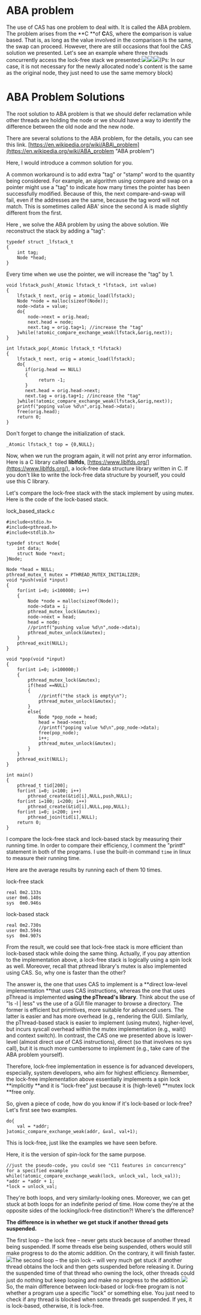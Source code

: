 # ABA problem

The use of CAS has one problem to deal with.  It is called the ABA problem.  The problem arises from the **C **of **C**AS, where the **c**omparison is value based.  That is, as long as the value involved in the comparison is the same, the swap can proceed.  However, there are still occasions that fool the CAS solution we presented.  Let's see an example where three threads concurrently access the lock-free stack we presented:![](/assets/aba_example2.jpg)![](/assets/aba_example4.jpg)![](/assets/aba_example9.jpg)\(Ps: In our case, it is not necessary for the newly allocated node's content is the same as the original node, they just need to use the same memory block\)

# ABA Problem Solutions

The root solution to ABA problem is that we should defer reclamation while other threads are holding the node or we should have a way to identify the difference between the old node and the new node.

There are several solutions to the ABA problem, for the details, you can see this link. [https://en.wikipedia.org/wiki/ABA\_problem](https://en.wikipedia.org/wiki/ABA_problem "ABA problem")

Here, I would introduce a common solution for you.

A common workaround is to add extra "tag" or "stamp" word to the quantity being considered. For example, an algorithm using compare and swap on a pointer might use a "tag" to indicate how many times the pointer has been successfully modified. Because of this, the next compare-and-swap will fail, even if the addresses are the same, because the tag word will not match.  This is sometimes called ABAʹ since the second A is made slightly different from the first.

Here , we solve the ABA problem by using the above solution. We reconstruct the stack by adding a "tag":

```
typedef struct _lfstack_t
{
    int tag;
    Node *head;
}
```

Every time when we use the pointer, we will increase the "tag" by 1.

```
void lfstack_push(_Atomic lfstack_t *lfstack, int value)
{
    lfstack_t next, orig = atomic_load(lfstack);
    Node *node = malloc(sizeof(Node));
    node->data = value;
    do{
        node->next = orig.head;
        next.head = node;
        next.tag = orig.tag+1; //increase the "tag"
    }while(!atomic_compare_exchange_weak(lfstack,&orig,next));
}

int lfstack_pop(_Atomic lfstack_t *lfstack)
{
    lfstack_t next, orig = atomic_load(lfstack);
    do{
       if(orig.head == NULL)
       {
            return -1;
       }
       next.head = orig.head->next;
       next.tag = orig.tag+1; //increase the "tag"
    }while(!atomic_compare_exchange_weak(lfstack,&orig,next));
    printf("poping value %d\n",orig.head->data);
    free(orig.head);
    return 0;
}
```

Don't forget to change the initialization of stack.

```
_Atomic lfstack_t top = {0,NULL};
```

Now, when we run the program again, it will not print any error information. Here is a C library called **liblfds**, [https://www.liblfds.org/](https://www.liblfds.org/), a lock-free data structure library written in C. If you don't like to write the lock-free data structure by yourself, you could use this C library.

Let's compare the lock-free stack with the stack implement by using mutex. Here is the code of the lock-based stack.

lock\_based\_stack.c

```
#include<stdio.h>
#include<pthread.h>
#include<stdlib.h>

typedef struct Node{
    int data;
    struct Node *next;
}Node;

Node *head = NULL;
pthread_mutex_t mutex = PTHREAD_MUTEX_INITIALIZER;
void *push(void *input)
{
    for(int i=0; i<100000; i++)
    {
        Node *node = malloc(sizeof(Node));
        node->data = i;
        pthread_mutex_lock(&mutex);
        node->next = head;
        head = node;
        //printf("pushing value %d\n",node->data);
        pthread_mutex_unlock(&mutex);
    }
    pthread_exit(NULL);
}

void *pop(void *input)
{
    for(int i=0; i<100000;)
    {
        pthread_mutex_lock(&mutex);
        if(head ==NULL)
        {
            //printf("the stack is empty\n");
            pthread_mutex_unlock(&mutex);
        }
        else{
            Node *pop_node = head;
            head = head->next;
            //printf("poping value %d\n",pop_node->data);
            free(pop_node);
            i++;
            pthread_mutex_unlock(&mutex);
        }
    }
    pthread_exit(NULL);
}

int main()
{
    pthread_t tid[200];
    for(int i=0; i<100; i++)
        pthread_create(&tid[i],NULL,push,NULL);
    for(int i=100; i<200; i++)
        pthread_create(&tid[i],NULL,pop,NULL);
    for(int i=0; i<200; i++)
        pthread_join(tid[i],NULL);
    return 0;
}
```

I compare the lock-free stack and lock-based stack by measuring their running time. In order to compare their efficiency, I comment the "printf" statement in both of the programs. I use the built-in command `time` in linux to measure their running time.

Here are the average results by running each of them 10 times.

lock-free stack

```
real 0m2.133s
user 0m6.140s
sys  0m0.946s
```

lock-based stack

```
real 0m2.730s
user 0m3.594s
sys  0m4.907s
```

From the result, we could see that lock-free stack is more efficient than lock-based stack while doing the same thing.  Actually, if you pay attention to the implementation above, a lock-free stack is logically using a spin lock as well.  Moreover, recall that pthread library's mutex is also implemented using CAS.  So, why one is faster than the other?

The answer is, the one that uses CAS to implement is a **direct low-level implementation **that uses CAS instructions, whereas the one that uses pThread is implemented **using the pThread's library**.  Think about the use of "ls -l \| less" vs the use of a GUI file manager to browse a directory.  The former is efficient but primitives, more suitable for advanced users.  The latter is easier and has more overhead \(e.g., rendering the GUI\).  Similarly, the pThread-based stack is easier to implement \(using mutex\), higher-level, but incurs syscall overhead within the mutex implementation \(e.g., wait\(\) and context switch\).  In contrast, the CAS one we presented above is lower-level \(almost direct use of CAS instructions\), direct \(so that involves no sys call\), but it is much more cumbersome to implement \(e.g., take care of the ABA problem yourself\).

Therefore, lock-free implementation in essence is for advanced developers, especially, system developers, who aim for highest efficiency.  Remember, the lock-free implementation above essentially implements a spin lock **implicitly **and it is "lock-free" just because it is \(high-level\) **mutex lock **free only.

So, given a piece of code, how do you know if it's lock-based or lock-free? Let's first see two examples.

```
do{
    val = *addr;
}atomic_compare_exchange_weak(addr, &val, val+1);
```

This is lock-free, just like the examples we have seen before.

Here, it is the version of spin-lock for the same purpose.

```
//just the pseudo-code, you could see "C11 features in concurrency" for a specified example
while(!atomic_compare_exchange_weak(lock, unlock_val, lock_val));
*addr = *addr + 1;
*lock = unlock_val;
```

They're both loops, and very similarly-looking ones. Moreover, we can get stuck at both loops for an indefinite period of time. How come they're at the opposite sides of the locking/lock-free distinction?! Where's the difference?

**The difference is in whether we get stuck if another thread gets suspended.**

The first loop – the lock free – never gets stuck because of another thread being suspended. If some threads else being suspended, others would still make progress to do the atomic addition. On the contrary, it will finish faster.![](/assets/lock-free.PNG)The second loop – the spin lock – will very much get stuck if another thread obtains the lock and then gets suspended before releasing it. During the suspended time of that thread who owning the lock, other threads could just do nothing but keep looping and make no progress to the addition.![](/assets/lock-based.PNG)So, the main difference between lock-based or lock-free program is not whether a program use a specific "lock" or something else. You just need to check if any thread is blocked when some threads get suspended. If yes, it is lock-based, otherwise, it is lock-free.

